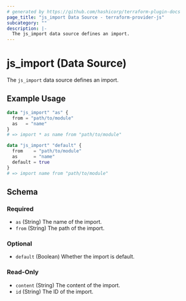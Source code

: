 ```yaml
---
# generated by https://github.com/hashicorp/terraform-plugin-docs
page_title: "js_import Data Source - terraform-provider-js"
subcategory: ""
description: |-
  The js_import data source defines an import.
---
```


# js_import (Data Source)

The `js_import` data source defines an import.

## Example Usage

```terraform
data "js_import" "as" {
  from = "path/to/module"
  as   = "name"
}
# => import * as name from "path/to/module"

data "js_import" "default" {
  from    = "path/to/module"
  as      = "name"
  default = true
}
# => import name from "path/to/module"
```

<!-- schema generated by tfplugindocs -->
## Schema

### Required

- `as` (String) The name of the import.
- `from` (String) The path of the import.

### Optional

- `default` (Boolean) Whether the import is default.

### Read-Only

- `content` (String) The content of the import.
- `id` (String) The ID of the import.
